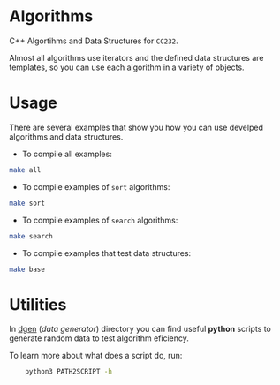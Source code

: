 # Algorithms
C++ Algortihms and Data Structures for `CC232`.

Almost all algorithms use iterators and the defined data structures are templates, so you can use each algorithm in a variety of objects.


# Usage
There are several examples that show you how you can use develped algorithms and  data structures.

* To compile all examples:
```bash
make all
```

* To compile examples of `sort` algorithms:
```bash
make sort
```

* To compile examples of `search` algorithms:
```bash
make search
```

* To compile examples that test data structures:
```bash
make base
```

# Utilities
In [dgen](https://github.com/glozanoa/algorithms/tree/master/dgen) (*data generator*) directory you can find useful **python** scripts to generate random data to test algorithm eficiency.

To learn more about what does a script do, run:

```bash
    python3 PATH2SCRIPT -h
```

